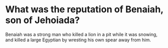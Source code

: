 # What was the reputation of Benaiah, son of Jehoiada?

Benaiah was a strong man who killed a lion in a pit while it was snowing, and killed a large Egyptian by wresting his own spear away from him.

